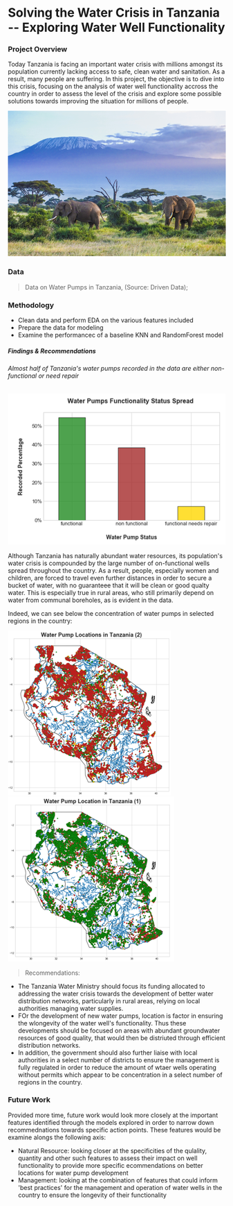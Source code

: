 # Solving the Water Crisis in Tanzania -- Exploring Water Well Functionality


### Project Overview
Today Tanzania is facing an important water crisis with millions amongst its population currently lacking access to safe, clean water and sanitation. As a result, many people are suffering. 
In this project, the objective is to dive into this crisis, focusing on the analysis of water well functionality accross the country in order to assess the level of the crisis and explore some possible solutions towards improving the situation for millions of people. 

![alt text](https://github.com/anaulianova/Data-Mining-Water-Pumps-in-Tanzania/blob/main/Images/Image.PNG)

### Data
>	Data on Water Pumps in Tanzania, (Source: Driven Data); 

### Methodology

- Clean data and perform EDA on the various features included
- Prepare the data for modeling
- Examine the performancec of a baseline KNN and RandomForest model


##### Findings & Recommendations

###### Almost half of Tanzania's water pumps recorded in the data are either non-functional or need repair

![alt text](https://github.com/anaulianova/Data-Mining-Water-Pumps-in-Tanzania/blob/main/Images/Well%20Fucntionality.png)

Although Tanzania has naturally abundant water resources, its population's water crisis is compounded by the large number of on-functional wells spread throughout the country. As a result, people, especially women and children, are forced to travel even further distances in order to secure a bucket of water, with no guaranteee that it will be clean or good qualty water. This is especially true in rural areas, who still primarily depend on water from communal boreholes, as is evident in the data. 

Indeed, we can see below the concentration of water pumps in selected regions in the country:

![alt text](https://github.com/anaulianova/Data-Mining-Water-Pumps-in-Tanzania/blob/main/Images/Functionality%20Map%20(1).png)
![alt text](https://github.com/anaulianova/Data-Mining-Water-Pumps-in-Tanzania/blob/main/Images/Functionality%20Map%20(2).png)


> Recommendations:

- The Tanzania Water Ministry should focus its funding allocated to addressing the water crisis towards the development of better water distribution networks, particularly in rural areas, relying on local authorities managing water supplies.
- FOr the development of new water pumps, location is factor in ensuring the wlongevity of the water well's functionality. Thus these developments should be focused on areas with abundant groundwater resources of good quality, that would then be distriuted through efficient distribution networks. 
- In addition, the government should also further liaise with local authorities in a select number of districts to ensure the management is fully regulated in order to reduce the amount of wtaer wells operating without permits which appear to be concentration in a select number of regions in the country.


### Future Work
Provided more time, future work would look more closely at the important features identified through the models explored in order to narrow down recommednations towards specific action points. 
These features would be examine alongs the following axis:
- Natural Resource: looking closer at the specificities of the qulality, quantity and other such features to assess their impact on well functionality to provide more specific ecommendations on better locations for water pump development
- Management: looking at the combination of features that could inform 'best practices' for the management and operation of water wells in the country to ensure the longevity of their functionality

